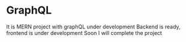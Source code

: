 # GraphQL
It is MERN project with graphQL under development
Backend is ready, frontend is under development
Soon I will complete the project
